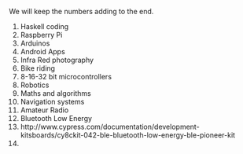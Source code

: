 We will keep the numbers adding to the end.

<ol>
<li>
Haskell coding
</li><li>
Raspberry Pi
</li><li>
Arduinos
</li><li>
Android Apps
</li><li>
Infra Red photography
</li><li>
Bike riding
</li><li>
8-16-32 bit microcontrollers
</li><li>
Robotics
</li><li>
Maths and algorithms
</li><li>
Navigation systems
</li><li>
Amateur Radio
</li><li>
Bluetooth Low Energy
</li><li>
http://www.cypress.com/documentation/development-kitsboards/cy8ckit-042-ble-bluetooth-low-energy-ble-pioneer-kit
</li><li>

</li>

<ol>


